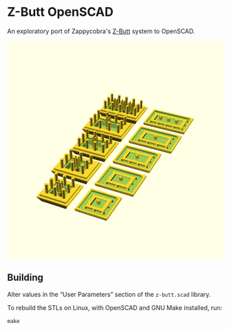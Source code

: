 # Z-Butt OpenSCAD

An exploratory port of Zappycobra's [Z-Butt](https://github.com/imyownyear/Z-Butt) system to OpenSCAD.

![Z-Butt OpenSCAD Family Photo](img/z-butt-family-photo.png)


## Building

Alter values in the “User Parameters” section of the `z-butt.scad` library.

To rebuild the STLs on Linux, with OpenSCAD and GNU Make installed, run:

```
make
```

